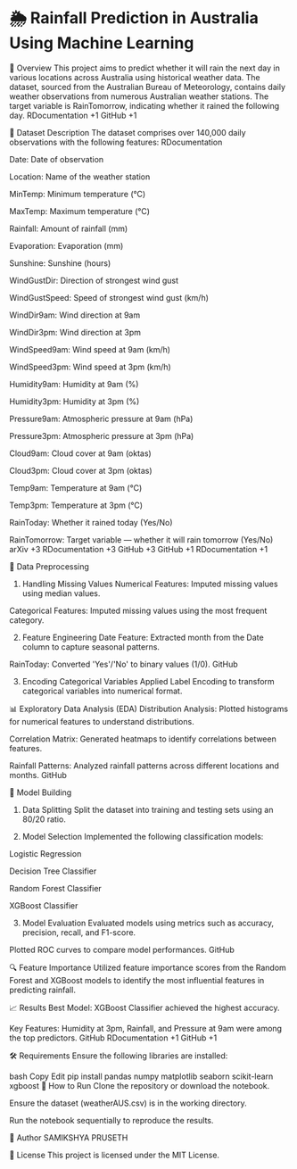 # 🌦️ Rainfall Prediction in Australia Using Machine Learning
📘 Overview
This project aims to predict whether it will rain the next day in various locations across Australia using historical weather data. The dataset, sourced from the Australian Bureau of Meteorology, contains daily weather observations from numerous Australian weather stations. The target variable is RainTomorrow, indicating whether it rained the following day.
RDocumentation
+1
GitHub
+1

📂 Dataset Description
The dataset comprises over 140,000 daily observations with the following features:
RDocumentation

Date: Date of observation

Location: Name of the weather station

MinTemp: Minimum temperature (°C)

MaxTemp: Maximum temperature (°C)

Rainfall: Amount of rainfall (mm)

Evaporation: Evaporation (mm)

Sunshine: Sunshine (hours)

WindGustDir: Direction of strongest wind gust

WindGustSpeed: Speed of strongest wind gust (km/h)

WindDir9am: Wind direction at 9am

WindDir3pm: Wind direction at 3pm

WindSpeed9am: Wind speed at 9am (km/h)

WindSpeed3pm: Wind speed at 3pm (km/h)

Humidity9am: Humidity at 9am (%)

Humidity3pm: Humidity at 3pm (%)

Pressure9am: Atmospheric pressure at 9am (hPa)

Pressure3pm: Atmospheric pressure at 3pm (hPa)

Cloud9am: Cloud cover at 9am (oktas)

Cloud3pm: Cloud cover at 3pm (oktas)

Temp9am: Temperature at 9am (°C)

Temp3pm: Temperature at 3pm (°C)

RainToday: Whether it rained today (Yes/No)

RainTomorrow: Target variable — whether it will rain tomorrow (Yes/No)
arXiv
+3
RDocumentation
+3
GitHub
+3
GitHub
+1
RDocumentation
+1

🔄 Data Preprocessing
1. Handling Missing Values
Numerical Features: Imputed missing values using median values.

Categorical Features: Imputed missing values using the most frequent category.

2. Feature Engineering
Date Feature: Extracted month from the Date column to capture seasonal patterns.

RainToday: Converted 'Yes'/'No' to binary values (1/0).
GitHub

3. Encoding Categorical Variables
Applied Label Encoding to transform categorical variables into numerical format.

📊 Exploratory Data Analysis (EDA)
Distribution Analysis: Plotted histograms for numerical features to understand distributions.

Correlation Matrix: Generated heatmaps to identify correlations between features.

Rainfall Patterns: Analyzed rainfall patterns across different locations and months.
GitHub

🧠 Model Building
1. Data Splitting
Split the dataset into training and testing sets using an 80/20 ratio.

2. Model Selection
Implemented the following classification models:

Logistic Regression

Decision Tree Classifier

Random Forest Classifier

XGBoost Classifier

3. Model Evaluation
Evaluated models using metrics such as accuracy, precision, recall, and F1-score.

Plotted ROC curves to compare model performances.
GitHub

🔍 Feature Importance
Utilized feature importance scores from the Random Forest and XGBoost models to identify the most influential features in predicting rainfall.

📈 Results
Best Model: XGBoost Classifier achieved the highest accuracy.

Key Features: Humidity at 3pm, Rainfall, and Pressure at 9am were among the top predictors.
GitHub
RDocumentation
+1
GitHub
+1

🛠️ Requirements
Ensure the following libraries are installed:

bash
Copy
Edit
pip install pandas numpy matplotlib seaborn scikit-learn xgboost
🚀 How to Run
Clone the repository or download the notebook.

Ensure the dataset (weatherAUS.csv) is in the working directory.

Run the notebook sequentially to reproduce the results.

👤 Author
SAMIKSHYA PRUSETH

📄 License
This project is licensed under the MIT License.
